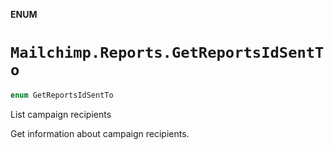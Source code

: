 **ENUM**

# `Mailchimp.Reports.GetReportsIdSentTo`

```swift
enum GetReportsIdSentTo
```

List campaign recipients

Get information about campaign recipients.
